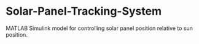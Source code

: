 # Solar-Panel-Tracking-System
MATLAB Simulink model for controlling solar panel position relative to sun position.
